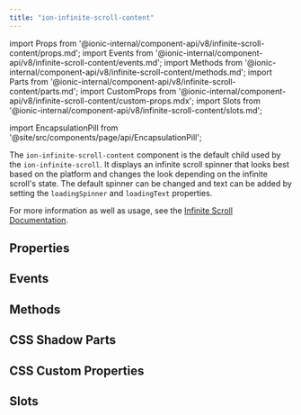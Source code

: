 ```yaml
---
title: "ion-infinite-scroll-content"
---
```


import Props from '@ionic-internal/component-api/v8/infinite-scroll-content/props.md';
import Events from '@ionic-internal/component-api/v8/infinite-scroll-content/events.md';
import Methods from '@ionic-internal/component-api/v8/infinite-scroll-content/methods.md';
import Parts from '@ionic-internal/component-api/v8/infinite-scroll-content/parts.md';
import CustomProps from '@ionic-internal/component-api/v8/infinite-scroll-content/custom-props.mdx';
import Slots from '@ionic-internal/component-api/v8/infinite-scroll-content/slots.md';

import EncapsulationPill from '@site/src/components/page/api/EncapsulationPill';

The `ion-infinite-scroll-content` component is the default child used by the `ion-infinite-scroll`. It displays an infinite scroll spinner that looks best based on the platform and changes the look depending on the infinite scroll's state. The default spinner can be changed and text can be added by setting the `loadingSpinner` and `loadingText` properties.

For more information as well as usage, see the [Infinite Scroll Documentation](./infinite-scroll.md#infinite-scroll-content).

## Properties

<Props />

## Events

<Events />

## Methods

<Methods />

## CSS Shadow Parts

<Parts />

## CSS Custom Properties

<CustomProps />

## Slots

<Slots />
